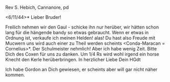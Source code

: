 Rev S. Hebich, Cannanore, pd

 <6/11/44>*
Lieber Bruder!

Freilich nehmen wir den Gaul - schicke ihn nur herüber, wir hätten schon lang für die hängende bandy so etwas gebraucht. Wenn er etwas in Ordnung ist, verkaufe ich meinen Helden! alas! Du hast also Freude mit Mucwern uns wird auch einer zu Theil werden scheints <Conda-Maracan = Cornelius>*. Der Schulmeister nehmlich! Aber ich habe wenig Zeit. Bitte Dich des Coxen für uns zu danken. Um 1/4 Rs wird wohl irgend ein horse Knecht den Kerle herüberbringen.
 In herzlicher Liebe
 Dein HGdt

Ich habe Gordon an Dich gewiesen, er scheints aber will gar nicht näher kommen.


